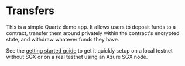 # Transfers

This is a simple Quartz demo app. It allows users to deposit funds to a
contract, transfer them around privately within the contract's encrypted state,
and withdraw whatever funds they have.

See the [getting started guide](/docs/getting_started.md) to get it quickly
setup on a local testnet without SGX or on a real testnet using an Azure SGX
node.

